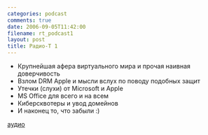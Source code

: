 ```yaml
---
categories: podcast
comments: true
date: 2006-09-05T11:42:00
filename: rt_podcast1
layout: post
title: Радио-T 1
---
```


- Крупнейшая афера виртуального мира и прочая наивная доверчивость
- Взлом DRM Apple и мысли вслух по поводу подобных защит
- Утечки (слухи) от Microsoft и Apple
- MS Office для всего и на всем
- Киберсквотеры и увод домейнов
- И наконец то, что забыли :)

[аудио](http://cdn.radio-t.com/rt_podcast1.mp3)
<audio src="http://cdn.radio-t.com/rt_podcast1.mp3" preload="none"></audio>
